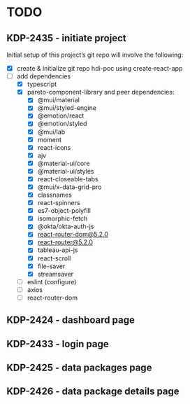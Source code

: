 # TODO

## KDP-2435 - initiate project

Initial setup of this project’s git repo will involve the following:

- [x] create & initialize git repo hdi-poc using create-react-app
- [ ] add dependencies
  - [x] typescript
  - [x] pareto-component-library and peer dependencies:
    - [x] @mui/material
    - [x] @mui/styled-engine
    - [x] @emotion/react
    - [x] @emotion/styled
    - [x] @mui/lab
    - [x] moment
    - [x] react-icons
    - [x] ajv
    - [x] @material-ui/core
    - [x] @material-ui/styles
    - [x] react-closeable-tabs
    - [x] @mui/x-data-grid-pro
    - [x] classnames
    - [x] react-spinners
    - [x] es7-object-polyfill
    - [x] isomorphic-fetch
    - [x] @okta/okta-auth-js
    - [x] react-router-dom@5.2.0
    - [x] react-router@5.2.0
    - [x] tableau-api-js
    - [x] react-scroll
    - [x] file-saver
    - [x] streamsaver
  - [ ] eslint (configure)
  - [ ] axios
  - [ ] react-router-dom

## KDP-2424 - dashboard page

## KDP-2433 - login page

## KDP-2425 - data packages page

## KDP-2426 - data package details page
